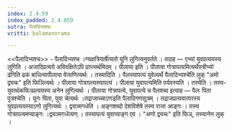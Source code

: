```yaml
---
index: 2.4.59
index_padded: 2.4.059
sutra: पैलादिभ्यश्च
vritti: balamanorama

---
```

<<पैलादिभ्यश्च>> - पैलादिभ्यश्च ।ण्यक्षत्रियार्षे॑त्यतो यूनि लुगित्यनुवर्तते । तदाह — एभ्यां युवप्रत्ययस्य लुगिति । अजादिप्रत्यये अविवक्षितेऽपि प्राप्त्यर्थमिदम् । पीलाया इति । पीलाया गोत्रापत्यमित्यर्थेस्त्रीभ्यो ढ॑गिति ढकं बाधित्वापीलाया वे॑त्यणित्यर्थः । तस्मादिति । पैलस्यापत्यं युवेत्यर्थे पैलादिभ्यश्चे॑ति लुक् "अमो द्व्यचः" इति फिञित्यर्थः । पीलाया गोत्रापत्यस्यापत्यं । पीलाया युवापत्यमिति पर्यवस्यति । तस्येति । तस्य-युवार्थकफिञ्प्रत्ययस्य अनेन लुगित्यर्थः । पीलाया गोत्रापत्ये, युवापत्ये च पैलशब्द इत्याह — पैलः पिता पुत्रश्चेति । यूनः पिता, युवा चेत्यर्थः ।तद्राजाच्चाऽणः॑इति पैलादिगणसूत्रम् । तद्राजप्रत्ययात्परस्य युवप्रत्ययस्याऽणो लुगित्यर्थः । द्व्यञ्मगधेति । अङ्गशब्दो देशविशेषे तस्य राजा आङ्गः । तस्य गोत्रापत्यमप्याङ्गः ।द्व्यञ्मगधे॑त्यण् । तस्यापत्यं युवाप्याङ्ग एव । "अणो द्व्यचः" इति फिञ्, तस्यानेन लुक् ।